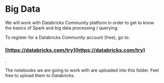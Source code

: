 # Big Data

We will work with Databricks Community platform in order to get to know the basics of Spark and big data processing / querying.

To register for a Databricks Community account (free), go to:
### [https://databricks.com/try](https://databricks.com/try)

.

The notebooks we are going to work with are uploaded into this folder. Feel free to upload them to Databricks.
